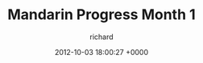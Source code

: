 ---
blog: richard
date: 2012-10-03 18:00:27 +0000
title: "Mandarin Progress Month 1"
author: richard
permalink: /languages/mandarin/month-1/
---